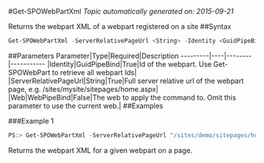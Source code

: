 #Get-SPOWebPartXml
*Topic automatically generated on: 2015-09-21*

Returns the webpart XML of a webpart registered on a site
##Syntax
```powershell
Get-SPOWebPartXml -ServerRelativePageUrl <String> -Identity <GuidPipeBind> [-Web <WebPipeBind>]
```


##Parameters
Parameter|Type|Required|Description
---------|----|--------|-----------
|Identity|GuidPipeBind|True|Id of the webpart. Use Get-SPOWebPart to retrieve all webpart Ids|
|ServerRelativePageUrl|String|True|Full server relative url of the webpart page, e.g. /sites/mysite/sitepages/home.aspx|
|Web|WebPipeBind|False|The web to apply the command to. Omit this parameter to use the current web.|
##Examples

###Example 1
```powershell
PS:> Get-SPOWebPartXml -ServerRelativePageUrl "/sites/demo/sitepages/home.aspx" -Identity a2875399-d6ff-43a0-96da-be6ae5875f82
```
Returns the webpart XML for a given webpart on a page.
